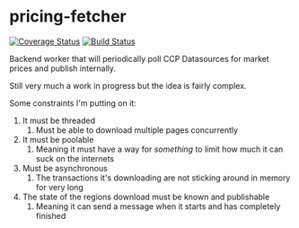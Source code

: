 # pricing-fetcher

[![Coverage Status](https://coveralls.io/repos/github/abaeve/pricing-fetcher/badge.svg?branch=master)](https://coveralls.io/github/abaeve/pricing-fetcher?branch=master)
[![Build Status](https://drone.aba-eve.com/api/badges/abaeve/pricing-fetcher/status.svg)](https://drone.aba-eve.com/abaeve/pricing-fetcher)

Backend worker that will periodically poll CCP Datasources for market prices and publish internally.

Still very much a work in progress but the idea is fairly complex.

Some constraints I'm putting on it:

1. It must be threaded
    1. Must be able to download multiple pages concurrently
2. It must be poolable
    1. Meaning it must have a way for _something_ to limit how much it can suck on the internets
3. Must be asynchronous
    1. The transactions it's downloading are not sticking around in memory for very long
4. The state of the regions download must be known and publishable
    1. Meaning it can send a message when it starts and has completely finished